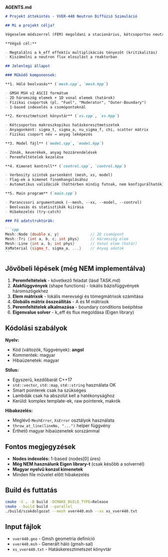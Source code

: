 **AGENTS.md**

````markdown
# Projekt áttekintés - VVER-440 Neutron Diffúzió Szimuláció

## Mi a projekt célja?

Végeselem módszerrel (FEM) megoldani a stacionárius, kétcsoportos neutron diffúzió egyenletet egy VVER-440 típusú reaktor kazettán.

**Végső cél:**

- Megtalálni a k_eff effektív multiplikációs tényezőt (kritikalitás)
- Kiszámolni a neutron flux eloszlást a reaktorban

## Jelenlegi állapot

### Működő komponensek:

**1. Háló beolvasás** (`mesh.cpp`, `mesh.hpp`)

- GMSH MSH v2 ASCII formátum
- 2D háromszög elemek + 1D vonal elemek (határok)
- Fizikai csoportok (pl. "Fuel", "Moderator", "Outer-Boundary")
- 1-based indexelés a csomópontoknál

**2. Keresztmetszet könyvtár** (`xs.cpp`, `xs.hpp`)

- Kétcsoportos makroszkopikus hatáskeresztmetszetek
- Anyagonként: sigma_t, sigma_a, nu_sigma_f, chi, scatter mátrix
- Fizikai csoport név → anyag leképezés

**3. Model fájl** (`model.cpp`, `model.hpp`)

- Zónák, keverékek, anyag hozzárendelések
- Peremfeltételek kezelése

**4. Kimenet kontroll** (`control.cpp`, `control.hpp`)

- Verbosity szintek parsenként (mesh, xs, model)
- Flag-ek a kimenet finomhangolásához
- Automatikus validációk (háttérben mindig futnak, nem konfigurálhatók)

**5. Main program** (`main.cpp`)

- Parancssori argumentumok (--mesh, --xs, --model, --control)
- Beolvasás és statisztikák kiírása
- Hibakezelés (try-catch)

### Fő adatstruktúrák:

```cpp
Mesh::Node {double x, y}              // 2D csomópont
Mesh::Tri {int a, b, c; int phys}     // Háromszög elem
Mesh::Line {int a, b; int phys}       // Vonal elem (határ)
XsMaterial {sigma_t, sigma_a, ...}    // Anyag adatok
```
````

## Jövőbeli lépések (még NEM implementálva)

1. **Peremfeltételek** - következő feladat (lásd TASK.md)
2. **Alakfüggvények** (shape functions) - lokális bázisfüggvények háromszögekhez
3. **Elem mátrixok** - lokális merevségi és tömegmátrixok számítása
4. **Globális mátrix összeállítás** - A és M mátrixok
5. **Peremfeltételek alkalmazása** - boundary conditions beépítése
6. **Eigenvalue solver** - k_eff és flux megoldása (Eigen library)

## Kódolási szabályok

**Nyelv:**

- Kód (változók, függvények): **angol**
- Kommentek: magyar
- Hibaüzenetek: magyar

**Stílus:**

- Egyszerű, kezdőbarát C++17
- `std::vector`, `std::map`, `std::string` használata OK
- Smart pointerek csak ha szükséges
- Lambdák csak ha abszolút kell a hatékonysághoz
- Kerüld: komplex template-ek, raw pointerek, makrók

**Hibakezelés:**

- Meglévő `MeshError`, `XsError` osztályok használata
- `throw_at_line(lineNo, "...")` helper függvény
- Érthető magyar hibaüzenetek sorszámmal

## Fontos megjegyzések

- **Nodes indexelés:** 1-based (nodes[0] üres)
- **Még NEM használunk Eigen library-t** (csak később a solvernél)
- **Magyar nyelvű konzol kimenetek**
- Minden file művelet előtt hibakezelés

## Build és futtatás

```bash
cmake -S . -B build -DCMAKE_BUILD_TYPE=Release
cmake --build build --parallel
./build/szakdolgozat --mesh vver440.msh --xs xs_vver440.txt
```

## Input fájlok

- `vver440.geo` - Gmsh geometria definíció
- `vver440.msh` - Generált háló (gmsh-sal)
- `xs_vver440.txt` - Hatáskeresztmetszet könyvtár

```

```
